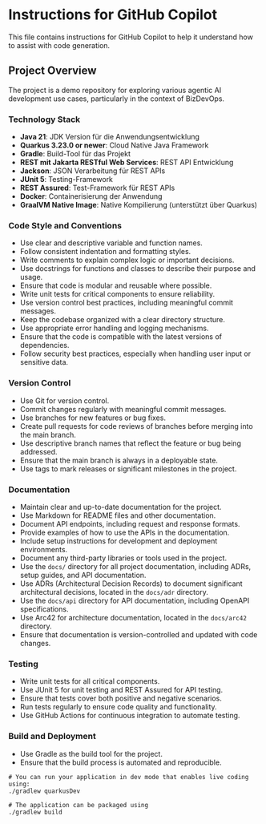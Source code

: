 # Instructions for GitHub Copilot
This file contains instructions for GitHub Copilot to help it understand how to assist 
with code generation.

## Project Overview
The project is a demo repository for exploring various agentic AI development use cases, 
particularly in the context of BizDevOps.

### Technology Stack
- **Java 21**: JDK Version für die Anwendungsentwicklung
- **Quarkus 3.23.0 or newer**: Cloud Native Java Framework
- **Gradle**: Build-Tool für das Projekt
- **REST mit Jakarta RESTful Web Services**: REST API Entwicklung
- **Jackson**: JSON Verarbeitung für REST APIs
- **JUnit 5**: Testing-Framework
- **REST Assured**: Test-Framework für REST APIs
- **Docker**: Containerisierung der Anwendung
- **GraalVM Native Image**: Native Kompilierung (unterstützt über Quarkus)

### Code Style and Conventions
- Use clear and descriptive variable and function names.
- Follow consistent indentation and formatting styles.
- Write comments to explain complex logic or important decisions.
- Use docstrings for functions and classes to describe their purpose and usage.
- Ensure that code is modular and reusable where possible.
- Write unit tests for critical components to ensure reliability.
- Use version control best practices, including meaningful commit messages.
- Keep the codebase organized with a clear directory structure.
- Use appropriate error handling and logging mechanisms.
- Ensure that the code is compatible with the latest versions of dependencies.
- Follow security best practices, especially when handling user input or sensitive data.

### Version Control
- Use Git for version control.
- Commit changes regularly with meaningful commit messages.
- Use branches for new features or bug fixes.
- Create pull requests for code reviews of branches before merging into the main branch.
- Use descriptive branch names that reflect the feature or bug being addressed.
- Ensure that the main branch is always in a deployable state.
- Use tags to mark releases or significant milestones in the project.

### Documentation
- Maintain clear and up-to-date documentation for the project.
- Use Markdown for README files and other documentation.
- Document API endpoints, including request and response formats.
- Provide examples of how to use the APIs in the documentation.
- Include setup instructions for development and deployment environments.
- Document any third-party libraries or tools used in the project.
- Use the `docs/` directory for all project documentation, including ADRs, setup guides, and API documentation.
- Use ADRs (Architectural Decision Records) to document significant architectural decisions, located in the `docs/adr` directory.
- Use the `docs/api` directory for API documentation, including OpenAPI specifications.
- Use Arc42 for architecture documentation, located in the `docs/arc42` directory.
- Ensure that documentation is version-controlled and updated with code changes.

### Testing
- Write unit tests for all critical components.
- Use JUnit 5 for unit testing and REST Assured for API testing.
- Ensure that tests cover both positive and negative scenarios.
- Run tests regularly to ensure code quality and functionality.
- Use GitHub Actions for continuous integration to automate testing.

### Build and Deployment
- Use Gradle as the build tool for the project.
- Ensure that the build process is automated and reproducible.

```shell script
# You can run your application in dev mode that enables live coding using:
./gradlew quarkusDev

# The application can be packaged using
./gradlew build
```